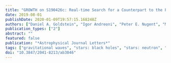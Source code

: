 ```yaml
---
title: "GROWTH on S190426c: Real-time Search for a Counterpart to the Probable Neutron Star-Black Hole Merger using an Automated Difference Imaging Pipeline for DECam"
date: 2019-08-01
publishDate: 2020-01-09T19:57:15.168248Z
authors: ["Daniel A. Goldstein", "Igor Andreoni", "Peter E. Nugent", "Mansi M. Kasliwal", "Michael W. Coughlin", "Shreya Anand", "Joshua S. Bloom", "Jorge Martı́nez-Palomera", "Keming Zhang", "Tomás Ahumada", "Ashot Bagdasaryan", "Jeff Cooke", "Kishalay De", "Dmitry A. Duev", "U. Christoffer Fremling", "Pradip Gatkine", "Matthew Graham", "Eran O. Ofek", "Leo P. Singer", "Lin Yan"]
publication_types: ["2"]
abstract: ""
featured: false
publication: "*Astrophysical Journal Letters*"
tags: ["gravitational waves", "stars: black holes", "stars: neutron", "surveys", "Astrophysics - High Energy Astrophysical Phenomena", "Astrophysics - Instrumentation and Methods for Astrophysics"]
doi: "10.3847/2041-8213/ab3046"
---
```


